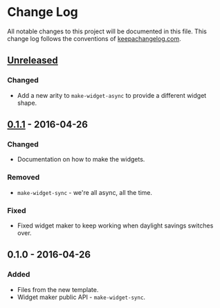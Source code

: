 # Change Log
All notable changes to this project will be documented in this file. This change log follows the conventions of [keepachangelog.com](http://keepachangelog.com/).

## [Unreleased]
### Changed
- Add a new arity to `make-widget-async` to provide a different widget shape.

## [0.1.1] - 2016-04-26
### Changed
- Documentation on how to make the widgets.

### Removed
- `make-widget-sync` - we're all async, all the time.

### Fixed
- Fixed widget maker to keep working when daylight savings switches over.

## 0.1.0 - 2016-04-26
### Added
- Files from the new template.
- Widget maker public API - `make-widget-sync`.

[Unreleased]: https://github.com/your-name/file-validation/compare/0.1.1...HEAD
[0.1.1]: https://github.com/your-name/file-validation/compare/0.1.0...0.1.1
